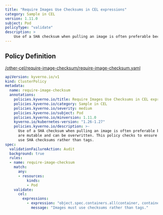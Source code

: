 ```yaml
---
title: "Require Images Use Checksums in CEL expressions"
category: Sample in CEL
version: 1.11.0
subject: Pod
policyType: "validate"
description: >
    Use of a SHA checksum when pulling an image is often preferable because tags are mutable and can be overwritten. This policy checks to ensure that all images use SHA checksums rather than tags.
---
```


## Policy Definition
<a href="https://github.com/kyverno/policies/raw/main//other-cel/require-image-checksum/require-image-checksum.yaml" target="-blank">/other-cel/require-image-checksum/require-image-checksum.yaml</a>

```yaml
apiVersion: kyverno.io/v1
kind: ClusterPolicy
metadata:
  name: require-image-checksum
  annotations:
    policies.kyverno.io/title: Require Images Use Checksums in CEL expressions
    policies.kyverno.io/category: Sample in CEL 
    policies.kyverno.io/severity: medium
    policies.kyverno.io/subject: Pod
    policies.kyverno.io/minversion: 1.11.0
    kyverno.io/kubernetes-version: "1.26-1.27"
    policies.kyverno.io/description: >-
      Use of a SHA checksum when pulling an image is often preferable because tags
      are mutable and can be overwritten. This policy checks to ensure that all images
      use SHA checksums rather than tags.
spec:
  validationFailureAction: Audit
  background: true
  rules:
  - name: require-image-checksum
    match:
      any:
      - resources:
          kinds:
          - Pod
    validate:
      cel:
        expressions:
          - expression: "object.spec.containers.all(container, container.image.contains('@'))"
            message: "Images must use checksums rather than tags."


```
